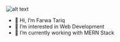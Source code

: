 
![alt text]([https://i.pinimg.com/564x/bd/89/66/bd89668872238577141a1018961ce1bd.jpg])
- 👋 Hi, I’m Farwa Tariq
- 👀 I’m interested in Web Development
- 🌱 I’m currently working with MERN Stack


<!---
farwaatariq/farwaatariq is a ✨ special ✨ repository because its `README.md` (this file) appears on your GitHub profile.
You can click the Preview link to take a look at your changes.
--->

